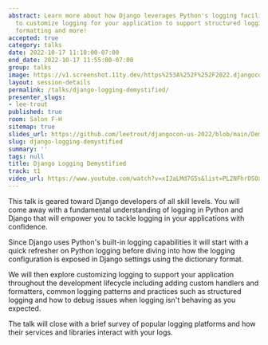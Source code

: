 ```yaml
---
abstract: Learn more about how Django leverages Python's logging facilities and how
  to customize logging for your application to support structured logging, custom
  formatting and more!
accepted: true
category: talks
date: 2022-10-17 11:10:00-07:00
end_date: 2022-10-17 11:55:00-07:00
group: talks
image: https://v1.screenshot.11ty.dev/https%253A%252F%252F2022.djangocon.us%252Fpresenters%252Flee-trout%252F/opengraph/
layout: session-details
permalink: /talks/django-logging-demystified/
presenter_slugs:
- lee-trout
published: true
room: Salon F-H
sitemap: true
slides_url: https://github.com/leetrout/djangocon-us-2022/blob/main/Demystifying_Django_Logging_DCUS22.pdf
slug: django-logging-demystified
summary: ''
tags: null
title: Django Logging Demystified
track: t1
video_url: https://www.youtube.com/watch?v=xIJaLMd7G5s&list=PL2NFhrDSOxgUoF-4F2MdAFvOK1wOrNdqB
---
```


This talk is geared toward Django developers of all skill levels. You will come away with a fundamental understanding of logging in Python and Django that will empower you to tackle logging in your applications with confidence.

Since Django uses Python's built-in logging capabilities it will start with a quick refresher on Python logging before diving into how the logging configuration is exposed in Django settings using the dictionary format.

We will then explore customizing logging to support your application throughout the development lifecycle including adding custom handlers and formatters, common logging patterns and practices such as structured logging and how to debug issues when logging isn't behaving as you expected.

The talk will close with a brief survey of popular logging platforms and how their services and libraries interact with your logs.
